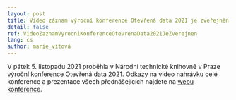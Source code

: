 ```yaml
---
layout: post
title: Video záznam výroční konference Otevřená data 2021 je zveřejněn
detail: false
ref: VideoZaznamVyrocniKonferenceOtevrenaData2021JeZverejnen
lang: cs
author: marie_vítová
---
```


V pátek 5. listopadu 2021 proběhla v Národní technické knihovně v Praze výroční konference Otevřená data 2021. 
Odkazy na video nahrávku celé konference a prezentace všech přednášejících najdete na [webu konference].


[webu konference]: https://opendata.gov.cz/edu:konference:2021 "Web konference"



